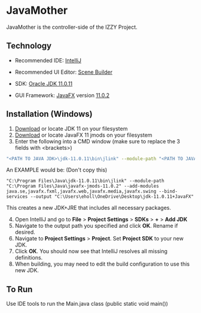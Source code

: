 # JavaMother

JavaMother is the controller-side of the IZZY Project. 

## Technology

* Recommended IDE: [IntelliJ](https://www.jetbrains.com/idea/) 

* Recommended UI Editor: [Scene Builder](https://www.jetbrains.com/help/idea/opening-fxml-files-in-javafx-scene-builder.html)

* SDK: [Oracle JDK 11.0.11](https://www.oracle.com/java/technologies/javase-jdk11-downloads.html)

* GUI Framework: [JavaFX](https://openjfx.io/) version [11.0.2](https://gluonhq.com/products/javafx/)


## Installation (Windows)

1. [Download](https://www.oracle.com/java/technologies/javase-jdk11-downloads.html) or locate JDK 11 on your filesystem
2. [Download](https://gluonhq.com/products/javafx/) or locate JavaFX 11 jmods on your filesystem
3. Enter the following into a CMD window (make sure to replace the 3 fields with \<brackets\>) 
```bash
"<PATH TO JAVA JDK>\jdk-11.0.11\bin\jlink" --module-path "<PATH TO JAVAFX JMODS>\javafx-jmods-11.0.2" --add-modules java.se,javafx.fxml,javafx.web,javafx.media,javafx.swing --bind-services --output "<NEW JDK OUTPUT LOCATION>"
```

An EXAMPLE would be: (Don't copy this)

`"C:\Program Files\Java\jdk-11.0.11\bin\jlink" --module-path "C:\Program Files\Java\javafx-jmods-11.0.2" --add-modules java.se,javafx.fxml,javafx.web,javafx.media,javafx.swing --bind-services --output "C:\Users\eholl\OneDrive\Desktop\jdk-11.0.11+JavaFX"`

This creates a new JDK+JRE that includes all necessary packages.

4. Open IntelliJ and go to **File** > **Project Settings** > **SDKs** > **+** > **Add JDK**
5. Navigate to the output path you specified and click **OK**. Rename if desired.
6. Navigate to **Project Settings** > **Project**. Set **Project SDK** to your new JDK.
7. Click **OK**. You should now see that IntelliJ resolves all missing definitions.
8. When building, you may need to edit the build configuration to use this new JDK. 

## To Run

Use IDE tools to run the Main.java class (public static void main())